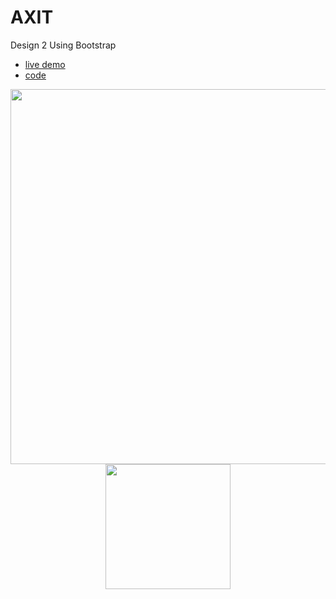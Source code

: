 # AXIT
Design 2 Using Bootstrap

- [live demo](https://mohamdyahia.github.io/AXIT/)
- [code](https://github.com/MohamedYahia831/AXIT/blob/main/index.html)

<p align="center">
<img src="https://user-images.githubusercontent.com/97320765/209625942-eaf4beca-f14f-4254-b257-be65ad55f118.png" width="600px">
<img src="https://user-images.githubusercontent.com/97320765/209625950-8b6bf4a8-d7d3-4c18-9b5e-b6c46d37e731.png" width="200px">
<p>

